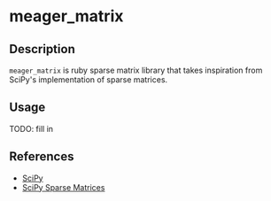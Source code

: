 # meager_matrix

## Description
`meager_matrix` is ruby sparse matrix library that takes inspiration from
SciPy's implementation of sparse matrices.

## Usage
TODO: fill in

## References
* [SciPy](https://www.scipy.org/)
* [SciPy Sparse Matrices](https://docs.scipy.org/doc/scipy/reference/sparse.html)
